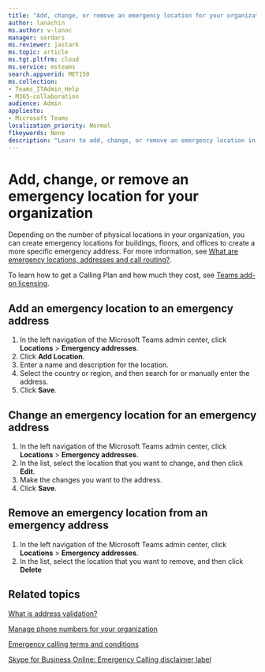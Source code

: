 ```yaml
---
title: "Add, change, or remove an emergency location for your organization"
author: lanachin
ms.author: v-lanac
manager: serdars
ms.reviewer: jastark
ms.topic: article
ms.tgt.pltfrm: cloud
ms.service: msteams
search.appverid: MET150
ms.collection: 
- Teams_ITAdmin_Help
- M365-collaboration
audience: Admin
appliesto:
- Microsoft Teams
localization_priority: Normal
f1keywords: None
description: "Learn to add, change, or remove an emergency location in the Microsoft Teams admin center. "
---
```


# Add, change, or remove an emergency location for your organization

Depending on the number of physical locations in your organization, you can create emergency locations for buildings, floors, and offices to create a more specific emergency address. For more information, see [What are emergency locations, addresses and call routing?](/microsoftteams/what-are-emergency-locations-addresses-and-call-routing).
  
To learn how to get a Calling Plan and how much they cost, see [Teams add-on licensing](teams-add-on-licensing/microsoft-teams-add-on-licensing.md).
  
## Add an emergency location to an emergency address

1. In the left navigation of the Microsoft Teams admin center, click **Locations** > **Emergency addresses**.
2. Click **Add Location**.
3. Enter a name and description for the location.
4. Select the country or region, and then search for or manually enter the address.
6. Click **Save**.
    
## Change an emergency location for an emergency address

1. In the left navigation of the Microsoft Teams admin center, click **Locations** > **Emergency addresses**.
2. In the list, select the location that you want to change, and then click **Edit**.
3. Make the changes you want to the address.    
4. Click **Save**.
    
## Remove an emergency location from an emergency address

1. In the left navigation of the Microsoft Teams admin center, click **Locations** > **Emergency addresses**. 
2. In the list, select the location that you want to remove, and then click **Delete**

    
## Related topics
[What is address validation?](what-is-address-validation.md)

[Manage phone numbers for your organization](/microsoftteams/manage-phone-numbers-for-your-organization)

[Emergency calling terms and conditions](/microsoftteams/emergency-calling-terms-and-conditions)

[Skype for Business Online: Emergency Calling disclaimer label](https://github.com/MicrosoftDocs/OfficeDocs-SkypeForBusiness/blob/live/Teams/downloads/emergency-calling/emergency-calling-label-(en-us)-(v.1.0).zip?raw=true)

  
 